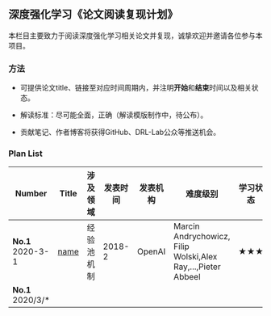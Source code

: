 ## 深度强化学习《论文阅读复现计划》


本栏目主要致力于阅读深度强化学习相关论文并复现，诚挚欢迎并邀请各位参与本项目。

### 方法
+ 可提供论文title、链接至对应时间周期内，并注明**开始**和**结束**时间以及相关状态。

+ 解读标准：尽可能全面，正确（解读模版制作中，待公布）。
+ 贡献笔记、作者博客将获得GitHub、DRL-Lab公众等推送机会。


### Plan List

| Number  |  Title   |  涉及领域    |发表时间|发表机构|难度级别| 学习状态|贡献作者|论文笔记 |
| ------- |  ---------- | ----------| ----------| ---------- | ---------- | ----------- |-----------|----------- |
| **No.1**<br>2020-3-1|[name](https://arxiv.org/pdf/1707.01495.pdf)  | 经验池机制 |2018-2 |OpenAI |Marcin Andrychowicz, Filip Wolski,Alex Ray,...,Pieter Abbeel | ★★★ |Y|2019.10.15 - 2019.10.22|@[NeuronDance](https://github.com/neurondance),@[Keavnn](https://github.com/StepNeverStop)|[Note1](https://github.com/NeuronDance/DeepRL/tree/master/DRL-PaperWeekly/Detail/1_Hindsight-Experience%20-Replay)
| **No.1**<br>2020/3/*|  |  |  |  |  |  |  |
